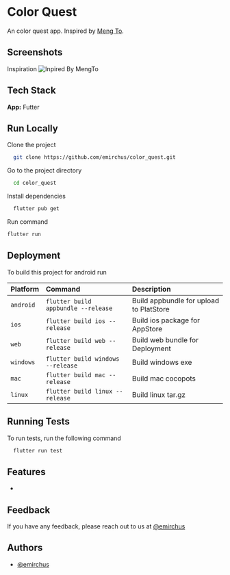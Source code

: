 # Color Quest

An color quest app. Inspired by [Meng To](https://twitter.com/MengTo/status/1637566201709690881).
## Screenshots

Inspiration
![Inpired By MengTo](https://pbs.twimg.com/ext_tw_video_thumb/1637565530218414081/pu/img/u0h7QWSyiNxNO80K.jpg)
## Tech Stack

**App:** Futter

## Run Locally

Clone the project

```bash
  git clone https://github.com/emirchus/color_quest.git
```

Go to the project directory

```bash
  cd color_quest
```

Install dependencies

```bash
  flutter pub get
```

Run command

```bash
flutter run
```

## Deployment

To build this project for android run

| Platform  | Command                             | Description                             |
| :-------- | :---------------------------------- | :-------------------------------------- |
| `android` | `flutter build appbundle --release` | Build appbundle for upload to PlatStore |
| `ios`     | `flutter build ios --release`       | Build ios package for AppStore          |
| `web`     | `flutter build web --release`       | Build web bundle for Deployment         |
| `windows` | `flutter build windows --release`   | Build windows exe                       |
| `mac`     | `flutter build mac --release`       | Build mac cocopots                      |
| `linux`   | `flutter build linux --release`     | Build linux tar.gz                      |

## Running Tests

To run tests, run the following command

```bash
  flutter run test
```

## Features

-

## Feedback

If you have any feedback, please reach out to us at [@emirchus](https://twitter.com/emirchus)

## Authors

- [@emirchus](https://www.github.com/emirchus)